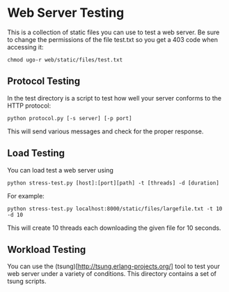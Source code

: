 # Web Server Testing

This is a collection of static files you can use to test a web
server. Be sure to change the permissions of the file test.txt so you
get a 403 code when accessing it:

```
chmod ugo-r web/static/files/test.txt
```

## Protocol Testing

In the test directory is a script to test how well your server
conforms to the HTTP protocol:

```
python protocol.py [-s server] [-p port]
```

This will send various messages and check for the proper response.

## Load Testing

You can load test a web server using

```
python stress-test.py [host]:[port][path] -t [threads] -d [duration]
```

For example:

```
python stress-test.py localhost:8000/static/files/largefile.txt -t 10 -d 10
```

This will create 10 threads each downloading the given file for 10
seconds.

## Workload Testing

You can use the (tsung)[http://tsung.erlang-projects.org/] tool to
test your web server under a variety of conditions. This directory
contains a set of tsung scripts.
